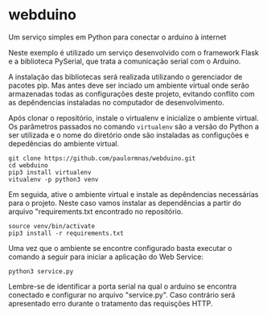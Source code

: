 # webduino
Um serviço simples em Python para conectar o arduino à internet

Neste exemplo é utilizado um serviço desenvolvido com o framework Flask e a biblioteca PySerial, que trata a comunicação serial com o Arduino.

A instalação das bibliotecas será realizada utilizando o gerenciador de pacotes pip. Mas antes deve ser inciado um ambiente virtual onde serão armazenadas todas as configurações deste projeto, evitando conflito com as depêndencias instaladas no computador de desenvolvimento. 

Após clonar o repositório, instale o virtualenv e inicialize o ambiente virtual. Os parâmetros passados no comando `virtualenv` são a versão do Python a ser utilizada e o nome do diretório onde são instaladas as configuções e depedências do ambiente virtual.
```shell
git clone https://github.com/paulormnas/webduino.git
cd webduino
pip3 install virtualenv
vitualenv -p python3 venv
```

Em seguida, ative o ambiente virtual e instale as depêndencias necessárias para o projeto. Neste caso vamos instalar as dependências a partir do arquivo "requirements.txt encontrado no repositório.
```shell
source venv/bin/activate
pip3 install -r requirements.txt
```

Uma vez que o ambiente se encontre configurado basta executar o comando a seguir para iniciar a aplicação do Web Service:
```shell
python3 service.py
```

Lembre-se de identificar a porta serial na qual o arduino se encontra conectado e configurar no arquivo "service.py". Caso contrário será apresentado erro durante o tratamento  das requisções HTTP.


